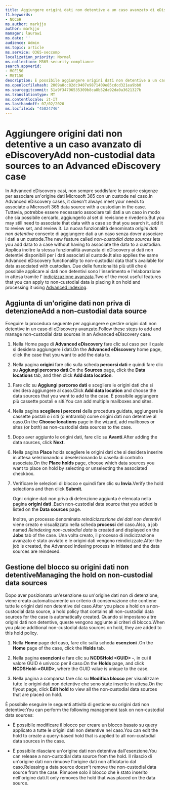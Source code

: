 ```yaml
---
title: Aggiungere origini dati non detentive a un caso avanzato di eDiscovery
f1.keywords:
- NOCSH
ms.author: markjjo
author: markjjo
manager: laurawi
ms.date: ''
audience: Admin
ms.topic: article
ms.service: O365-seccomp
localization_priority: Normal
ms.collection: M365-security-compliance
search.appverid:
- MOE150
- MET150
description: È possibile aggiungere origini dati non detentive a un caso di eDiscovery avanzato e inserire un'esenzione nell'origine dati. Le origini dati non detentive vengono reindicizzate, pertanto qualsiasi contenuto ritenuto parzialmente indicizzato viene rielaborato per renderlo completamente e rapidamente ricercabile.
ms.openlocfilehash: 2009a8cc82dc9407e9871409e85cdcd321ea9bb0
ms.sourcegitcommit: 51a9f34796535309b8ca8b52da92da0a3621327b
ms.translationtype: MT
ms.contentlocale: it-IT
ms.lasthandoff: 07/02/2020
ms.locfileid: "45024746"
---
```

# <a name="add-non-custodial-data-sources-to-an-advanced-ediscovery-case"></a><span data-ttu-id="a31e7-104">Aggiungere origini dati non detentive a un caso avanzato di eDiscovery</span><span class="sxs-lookup"><span data-stu-id="a31e7-104">Add non-custodial data sources to an Advanced eDiscovery case</span></span>

<span data-ttu-id="a31e7-105">In Advanced eDiscovery casi, non sempre soddisfare le proprie esigenze per associare un'origine dati Microsoft 365 con un custode nel caso.</span><span class="sxs-lookup"><span data-stu-id="a31e7-105">In Advanced eDiscovery cases, it doesn't always meet your needs to associate a Microsoft 365 data source with a custodian in the case.</span></span> <span data-ttu-id="a31e7-106">Tuttavia, potrebbe essere necessario associare tali dati a un caso in modo che sia possibile cercarlo, aggiungerlo al set di revisione e rivederlo.</span><span class="sxs-lookup"><span data-stu-id="a31e7-106">But you may still need to associate that data with a case so that you search it, add it to review set, and review it.</span></span> <span data-ttu-id="a31e7-107">La nuova funzionalità denominata *origini dati non detentive* consente di aggiungere dati a un caso senza dover associare i dati a un custode.</span><span class="sxs-lookup"><span data-stu-id="a31e7-107">The new feature called *non-custodial data sources* lets you add data to a case without having to associate the data to a custodian.</span></span> <span data-ttu-id="a31e7-108">Applica inoltre la stessa funzionalità avanzata di eDiscovery ai dati non detentivi disponibili per i dati associati al custode.</span><span class="sxs-lookup"><span data-stu-id="a31e7-108">It also applies the same Advanced eDiscovery functionality to non-custodial data that's available for data associated with custodian.</span></span> <span data-ttu-id="a31e7-109">Due delle funzionalità più utili che è possibile applicare ai dati non detentivi sono l'inserimento e l'elaborazione in attesa tramite l' [indicizzazione avanzata](indexing-custodian-data.md).</span><span class="sxs-lookup"><span data-stu-id="a31e7-109">Two of the most useful features that you can apply to non-custodial data is placing it on hold and processing it using [Advanced indexing](indexing-custodian-data.md).</span></span>

## <a name="add-a-non-custodial-data-source"></a><span data-ttu-id="a31e7-110">Aggiunta di un'origine dati non priva di detenzione</span><span class="sxs-lookup"><span data-stu-id="a31e7-110">Add a non-custodial data source</span></span>

<span data-ttu-id="a31e7-111">Eseguire la procedura seguente per aggiungere e gestire origini dati non detentive in un caso di eDiscovery avanzato.</span><span class="sxs-lookup"><span data-stu-id="a31e7-111">Follow these steps to add and manage non-custodial data sources in an Advanced eDiscovery case.</span></span>

1. <span data-ttu-id="a31e7-112">Nella Home page di **Advanced eDiscovery** fare clic sul caso per il quale si desidera aggiungere i dati.</span><span class="sxs-lookup"><span data-stu-id="a31e7-112">On the **Advanced eDiscovery** home page, click the case that you want to add the data to.</span></span>

2. <span data-ttu-id="a31e7-113">Nella pagina **origini** fare clic sulla scheda **percorsi dati** e quindi fare clic su **Aggiungi percorso dati**.</span><span class="sxs-lookup"><span data-stu-id="a31e7-113">On the **Sources** page, click the **Data locations** tab, and then click **Add data location**.</span></span>

3. <span data-ttu-id="a31e7-114">Fare clic su **Aggiungi percorso dati** e scegliere le origini dati che si desidera aggiungere al caso.</span><span class="sxs-lookup"><span data-stu-id="a31e7-114">Click **Add data location** and choose the data sources that you want to add to the case.</span></span> <span data-ttu-id="a31e7-115">È possibile aggiungere più cassette postali e siti.</span><span class="sxs-lookup"><span data-stu-id="a31e7-115">You can add multiple mailboxes and sites.</span></span>

4. <span data-ttu-id="a31e7-116">Nella pagina **scegliere i percorsi** della procedura guidata, aggiungere le cassette postali o i siti (o entrambi) come origini dati non detentive al caso.</span><span class="sxs-lookup"><span data-stu-id="a31e7-116">On the **Choose locations** page in the wizard, add mailboxes or sites (or both) as non-custodial data sources to the case.</span></span>

5. <span data-ttu-id="a31e7-117">Dopo aver aggiunto le origini dati, fare clic su **Avanti**.</span><span class="sxs-lookup"><span data-stu-id="a31e7-117">After adding the data sources, click **Next**.</span></span>

6. <span data-ttu-id="a31e7-118">Nella pagina **Place** holds scegliere le origini dati che si desidera inserire in attesa selezionando o deselezionando la casella di controllo associata.</span><span class="sxs-lookup"><span data-stu-id="a31e7-118">On the **Place holds** page, choose which data sources you want to place on hold by selecting or unselecting the associated checkbox.</span></span>

7. <span data-ttu-id="a31e7-119">Verificare le selezioni di blocco e quindi fare clic su **Invia**.</span><span class="sxs-lookup"><span data-stu-id="a31e7-119">Verify the hold selections and then click **Submit**.</span></span>

   <span data-ttu-id="a31e7-120">Ogni origine dati non priva di detenzione aggiunta è elencata nella pagina **origini dati** .</span><span class="sxs-lookup"><span data-stu-id="a31e7-120">Each non-custodial data source that you added is listed on the **Data sources** page.</span></span>

   <span data-ttu-id="a31e7-121">Inoltre, un processo denominato *reindicizzazione dei dati non detentivi* viene creato e visualizzato nella scheda **processi** del caso.</span><span class="sxs-lookup"><span data-stu-id="a31e7-121">Also, a job named *Reindexing non-custodial data* is created and displayed on the **Jobs** tab of the case.</span></span> <span data-ttu-id="a31e7-122">Una volta creato, il processo di indicizzazione avanzato è stato avviato e le origini dati vengono reindicizzate.</span><span class="sxs-lookup"><span data-stu-id="a31e7-122">After the job is created, the Advanced indexing process in initiated and the data sources are reindexed.</span></span>

## <a name="managing-the-hold-on-non-custodial-data-sources"></a><span data-ttu-id="a31e7-123">Gestione del blocco su origini dati non detentive</span><span class="sxs-lookup"><span data-stu-id="a31e7-123">Managing the hold on non-custodial data sources</span></span>

<span data-ttu-id="a31e7-124">Dopo aver posizionato un'esenzione su un'origine dati non di detenzione, viene creato automaticamente un criterio di conservazione che contiene tutte le origini dati non detentive del caso.</span><span class="sxs-lookup"><span data-stu-id="a31e7-124">After you place a hold on a non-custodial data source, a hold policy that contains all non-custodial data sources for the case is automatically created.</span></span> <span data-ttu-id="a31e7-125">Quando si impostano altre origini dati non detentive, queste vengono aggiunte ai criteri di blocco.</span><span class="sxs-lookup"><span data-stu-id="a31e7-125">When you place additional non-custodial data sources on hold, they are added to this hold policy.</span></span>

1. <span data-ttu-id="a31e7-126">Nella **Home** page del caso, fare clic sulla scheda **esenzioni** .</span><span class="sxs-lookup"><span data-stu-id="a31e7-126">On the **Home** page of the case, click the **Holds** tab.</span></span>

2. <span data-ttu-id="a31e7-127">Nella pagina **esenzioni** e fare clic su **NCDSHold \<GUID\> -**, in cui il valore GUID è univoco per il caso.</span><span class="sxs-lookup"><span data-stu-id="a31e7-127">On the **Holds** page, and click **NCDSHold-\<GUID\>**, where the GUID value is unique to the case.</span></span>

3. <span data-ttu-id="a31e7-128">Nella pagina a comparsa fare clic su **Modifica blocco** per visualizzare tutte le origini dati non detentive che sono state inserite in attesa.</span><span class="sxs-lookup"><span data-stu-id="a31e7-128">On the flyout page, click **Edit hold** to view all the non-custodial data sources that are placed on hold.</span></span>

<span data-ttu-id="a31e7-129">È possibile eseguire le seguenti attività di gestione su origini dati non detentive:</span><span class="sxs-lookup"><span data-stu-id="a31e7-129">You can perform the following management task on non-custodial data sources:</span></span>

- <span data-ttu-id="a31e7-130">È possibile modificare il blocco per creare un blocco basato su query applicato a tutte le origini dati non detentive nel caso.</span><span class="sxs-lookup"><span data-stu-id="a31e7-130">You can edit the hold to create a query-based hold that is applied to all non-custodial data sources in the case.</span></span>

- <span data-ttu-id="a31e7-131">È possibile rilasciare un'origine dati non detentiva dall'esenzione.</span><span class="sxs-lookup"><span data-stu-id="a31e7-131">You can release a non-custodial data source from the hold.</span></span> <span data-ttu-id="a31e7-132">Il rilascio di un'origine dati non rimuove l'origine dati non affidatario dal caso.</span><span class="sxs-lookup"><span data-stu-id="a31e7-132">Releasing a data source doesn't remove the non-custodial data source from the case.</span></span> <span data-ttu-id="a31e7-133">Rimuove solo il blocco che è stato inserito nell'origine dati.</span><span class="sxs-lookup"><span data-stu-id="a31e7-133">It only removes the hold that was placed on the data source.</span></span>
